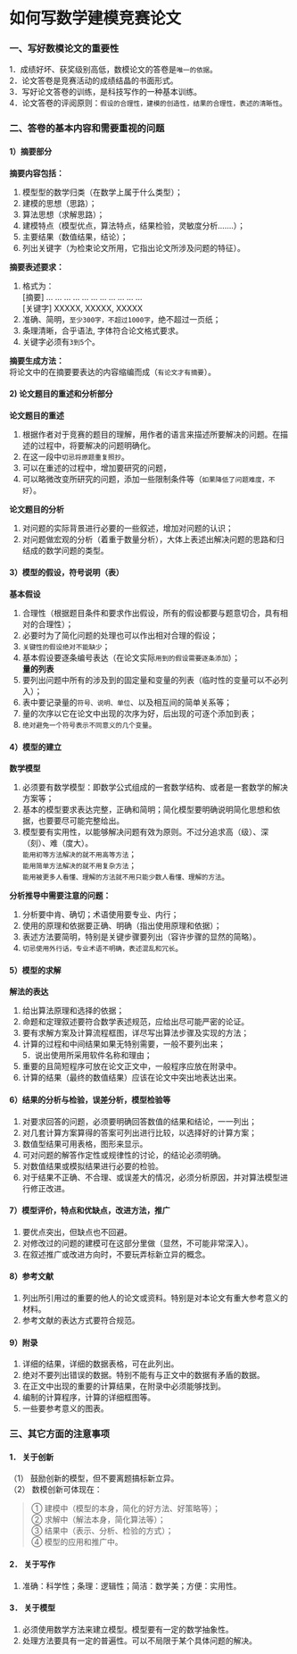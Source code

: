 # 如何写数学建模竞赛论文
### 一、写好数模论文的重要性     
1．成绩好坏、获奖级别高低，数模论文的答卷是`唯一的依据`。  
2．论文答卷是竞赛活动的成绩结晶的书面形式。  
3．写好论文答卷的训练，是科技写作的一种基本训练。  
4．论文答卷的评阅原则：`假设的合理性，建模的创造性，结果的合理性，表述的清晰性`。

### 二、答卷的基本内容和需要重视的问题    
#### 1）摘要部分   
**摘要内容包括：**  
1. 模型型的数学归类（在数学上属于什么类型）；  
2. 建模的思想（思路）；  
3. 算法思想（求解思路）；  
4. 建模特点（模型优点，算法特点，结果检验，灵敏度分析…….）；  
5. 主要结果（数值结果，结论）；  
6. 列出关键字（为检束论文所用，它指出论文所涉及问题的特征）。 
 
**摘要表述要求：**  
1. 格式为：  
[摘要] … … … … … 
… … … … … …   
[关键字] XXXXX, XXXXX, XXXXX   
2. 准确、简明，`至少300字，不超过1000字`，绝不超过一页纸；  
3. 条理清晰，合乎语法, 字体符合论文格式要求。  
4. 关键字必须有`3到5`个。  

**摘要生成方法：**  
将论文中的在摘要要表达的内容缩编而成（`有论文才有摘要`）。  


#### 2) 论文题目的重述和分析部分
**论文题目的重述**  
1. 根据作者对于竞赛的题目的理解，用作者的语言来描述所要解决的问题。在描述的过程中，将要解决的问题明确化。  
2. 在这一段中`切忌将原题重复照抄`。  
3. 可以在重述的过程中，增加要研究的问题，  
4. 可以略微改变所研究的问题，添加一些限制条件等（`如果降低了问题难度，不好`）。  

**论文题目的分析**   
1. 对问题的实际背景进行必要的一些叙述，增加对问题的认识；  
2. 对问题做宏观的分析（着重于数量分析），大体上表述出解决问题的思路和归结成的数学问题的类型。

#### 3）模型的假设，符号说明（表）
**基本假设**  
1. 合理性（根据题目条件和要求作出假设，所有的假设都要与题意切合，具有相对的合理性）；  
2. 必要时为了简化问题的处理也可以作出相对合理的假设；  
3. `关键性的假设绝对不能缺少`；  
4. 基本假设要逐条编号表达（在论文实际`用到的假设需要逐条添加`）；  
**量的列表**   
1. 要列出问题中所有的涉及到的固定量和变量的列表（临时性的变量可以不必列入）；  
2. 表中要记录量的`符号、说明、单位`、以及相互间的简单关系等；  
3. 量的次序以它在论文中出现的次序为好，后出现的可逐个添加到表；  
4. `绝对避免一个符号表示不同意义的几个变量`。  

#### 4）模型的建立
**数学模型**  
1.  必须要有数学模型：即数学公式组成的一套数学结构、或者是一套数学的解决方案等；  
2.  基本的模型要求表达完整，正确和简明；简化模型要明确说明简化思想和依据，也要要尽可能完整给出。  
3.  模型要有实用性，以能够解决问题有效为原则。不过分追求高（级）、深（刻）、难（度大）。  
`能用初等方法解决的就不用高等方法`；  
`能用简单方法解决的就不用复杂方法`；  
`能用被更多人看懂、理解的方法就不用只能少数人看懂、理解的方法`。  

**分析推导中需要注意的问题：**  
1. 分析要中肯、确切；术语使用要专业、内行；  
2. 使用的原理和依据要正确、明确（指出使用原理和依据）；  
3. 表述方法要简明，特别是关键步骤要列出（容许步骤的显然的简略）。  
4. `切忌使用外行话，专业术语不明确，表述混乱和冗长`。  

#### 5）模型的求解
**解法的表达**  
1. 给出算法原理和选择的依据；  
2. 命题和定理叙述要符合数学表述规范，应给出尽可能严密的论证。  
3. 要有求解方案及计算流程框图，详尽写出算法步骤及实现的方法；  
4. 计算的过程和中间结果如果无特别需要，一般不要列出来；  
5．说出使用所采用软件名称和理由；   
6. 重要的且简短程序可放在论文正文中，一般程序应放在附录中。   
7. 计算的结果（最终的数值结果）应该在论文中突出地表达出来。  

#### 6）结果的分析与检验，误差分析，模型检验等 
1. 对要求回答的问题，必须要明确回答数值的结果和结论，一一列出；  
3. 对几套计算方案算得的答案可列出进行比较，以选择好的计算方案；  
4. 数值型结果可用表格，图形来显示。  
5. 可对问题的解答作定性或规律性的讨论，的结论必须明确。     
6. 对数值结果或模拟结果进行必要的检验。  
7. 对于结果不正确、不合理、或误差大的情况，必须分析原因，并对算法模型进行修正改进。  

#### 7）模型评价，特点和优缺点，改进方法，推广
1. 要优点突出，但缺点也不回避。
2. 对修改过的问题的建模可在这部分里做（显然，不可能非常深入）。
3. 在叙述推广或改进方向时，不要玩弄标新立异的概念。

#### 8）参考文献
1. 列出所引用过的重要的他人的论文或资料。特别是对本论文有重大参考意义的材料。
2. 参考文献的表达方式要符合规范。

#### 9）附录
1. 详细的结果，详细的数据表格，可在此列出。
2. 绝对不要列出错误的数据。特别不能有与正文中的数据有矛盾的数据。
3. 在正文中出现的重要的计算结果，在附录中必须能够找到。
4. 编制的计算程序，计算的详细框图等。
6. 一些要参考意义的图表。

### 三、其它方面的注意事项
#### 1． 关于创新
（1） 鼓励创新的模型，但不要离题搞标新立异。  
（2） 数模创新可体现在：  
>① 建模中（模型的本身，简化的好方法、好策略等）；  
② 求解中（解法本身，简化算法等）；  
③ 结果中（表示、分析、检验的方式）；  
④ 模型的应用和推广中。  

#### 2． 关于写作
1. 准确：科学性；条理：逻辑性；简洁：数学美；方便：实用性。  
  
#### 3． 关于模型
1. 必须使用数学方法来建立模型。模型要有一定的数学抽象性。
2. 处理方法要具有一定的普遍性。可以不局限于某个具体问题的解决。
